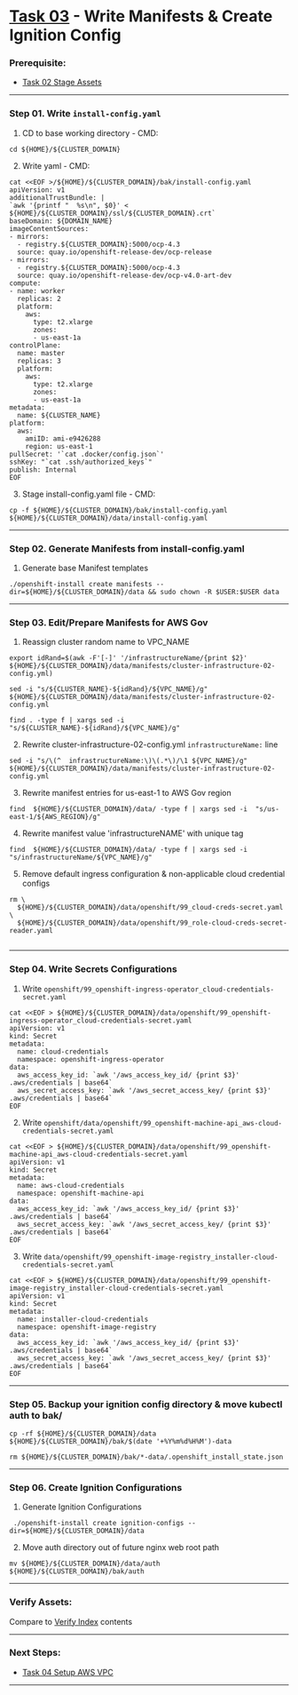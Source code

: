 # [Task 03](../tasks/manifests/) - Write Manifests & Create Ignition Config
### Prerequisite:
  + [Task 02 Stage Assets]    
---------------------------------------------------------------------------------
### Step 01\. Write `install-config.yaml`
  1. CD to base working directory - CMD: 
```
cd ${HOME}/${CLUSTER_DOMAIN}
```
  2. Write yaml - CMD: 
```
cat <<EOF >/${HOME}/${CLUSTER_DOMAIN}/bak/install-config.yaml
apiVersion: v1
additionalTrustBundle: |
`awk '{printf "  %s\n", $0}' < ${HOME}/${CLUSTER_DOMAIN}/ssl/${CLUSTER_DOMAIN}.crt`
baseDomain: ${DOMAIN_NAME}
imageContentSources:
- mirrors:
  - registry.${CLUSTER_DOMAIN}:5000/ocp-4.3
  source: quay.io/openshift-release-dev/ocp-release
- mirrors:
  - registry.${CLUSTER_DOMAIN}:5000/ocp-4.3
  source: quay.io/openshift-release-dev/ocp-v4.0-art-dev
compute:
- name: worker
  replicas: 2
  platform:
    aws:
      type: t2.xlarge
      zones:
      - us-east-1a
controlPlane:
  name: master
  replicas: 3
  platform:
    aws:
      type: t2.xlarge
      zones:
      - us-east-1a
metadata:
  name: ${CLUSTER_NAME}
platform:
  aws:
    amiID: ami-e9426288 
    region: us-east-1
pullSecret: '`cat .docker/config.json`'
sshKey: "`cat .ssh/authorized_keys`"
publish: Internal
EOF
```
  3. Stage install-config.yaml file - CMD: 
```
cp -f ${HOME}/${CLUSTER_DOMAIN}/bak/install-config.yaml ${HOME}/${CLUSTER_DOMAIN}/data/install-config.yaml
```
    
---------------------------------------------------------------------------------
### Step 02\. Generate Manifests from install-config.yaml
  1. Generate base Manifest templates
```
./openshift-install create manifests --dir=${HOME}/${CLUSTER_DOMAIN}/data && sudo chown -R $USER:$USER data
```
---------------------------------------------------------------------------------
### Step 03\. Edit/Prepare Manifests for AWS Gov
  1. Reassign cluster random name to VPC\_NAME
```
export idRand=$(awk -F'[-]' '/infrastructureName/{print $2}' ${HOME}/${CLUSTER_DOMAIN}/data/manifests/cluster-infrastructure-02-config.yml)
```
```
sed -i "s/${CLUSTER_NAME}-${idRand}/${VPC_NAME}/g" ${HOME}/${CLUSTER_DOMAIN}/data/manifests/cluster-infrastructure-02-config.yml
```
```
find . -type f | xargs sed -i  "s/${CLUSTER_NAME}-${idRand}/${VPC_NAME}/g"
```
  2. Rewrite cluster-infrastructure-02-config.yml ` infrastructureName: ` line
```
sed -i "s/\(^  infrastructureName:\)\(.*\)/\1 ${VPC_NAME}/g" ${HOME}/${CLUSTER_DOMAIN}/data/manifests/cluster-infrastructure-02-config.yml
```
  3. Rewrite manifest entries for us-east-1 to AWS Gov region
```
find  ${HOME}/${CLUSTER_DOMAIN}/data/ -type f | xargs sed -i  "s/us-east-1/${AWS_REGION}/g"
```
  4. Rewrite manifest value 'infrastructureNAME' with unique tag
```
find  ${HOME}/${CLUSTER_DOMAIN}/data/ -type f | xargs sed -i  "s/infrastructureName/${VPC_NAME}/g"
```
  5. Remove default ingress configuration & non-applicable cloud credential configs
```
rm \
  ${HOME}/${CLUSTER_DOMAIN}/data/openshift/99_cloud-creds-secret.yaml \
  ${HOME}/${CLUSTER_DOMAIN}/data/openshift/99_role-cloud-creds-secret-reader.yaml
  
```

---------------------------------------------------------------------------------
### Step 04. Write Secrets Configurations
  1. Write `openshift/99_openshift-ingress-operator_cloud-credentials-secret.yaml`
```
cat <<EOF > ${HOME}/${CLUSTER_DOMAIN}/data/openshift/99_openshift-ingress-operator_cloud-credentials-secret.yaml
apiVersion: v1
kind: Secret
metadata:
  name: cloud-credentials
  namespace: openshift-ingress-operator
data:
  aws_access_key_id: `awk '/aws_access_key_id/ {print $3}' .aws/credentials | base64`
  aws_secret_access_key: `awk '/aws_secret_access_key/ {print $3}' .aws/credentials | base64`
EOF
```
  2. Write `openshift/data/openshift/99_openshift-machine-api_aws-cloud-credentials-secret.yaml`
```
cat <<EOF > ${HOME}/${CLUSTER_DOMAIN}/data/openshift/99_openshift-machine-api_aws-cloud-credentials-secret.yaml
apiVersion: v1
kind: Secret
metadata:
  name: aws-cloud-credentials
  namespace: openshift-machine-api
data:
  aws_access_key_id: `awk '/aws_access_key_id/ {print $3}' .aws/credentials | base64`
  aws_secret_access_key: `awk '/aws_secret_access_key/ {print $3}' .aws/credentials | base64`
EOF
```
  3. Write `data/openshift/99_openshift-image-registry_installer-cloud-credentials-secret.yaml`
```
cat <<EOF > ${HOME}/${CLUSTER_DOMAIN}/data/openshift/99_openshift-image-registry_installer-cloud-credentials-secret.yaml
apiVersion: v1
kind: Secret
metadata:
  name: installer-cloud-credentials
  namespace: openshift-image-registry
data:
  aws_access_key_id: `awk '/aws_access_key_id/ {print $3}' .aws/credentials | base64`
  aws_secret_access_key: `awk '/aws_secret_access_key/ {print $3}' .aws/credentials | base64`
EOF
```

---------------------------------------------------------------------------------
### Step 05. Backup your ignition config directory & move kubectl auth to bak/
```
cp -rf ${HOME}/${CLUSTER_DOMAIN}/data ${HOME}/${CLUSTER_DOMAIN}/bak/$(date '+%Y%m%d%H%M')-data
```
```
rm ${HOME}/${CLUSTER_DOMAIN}/bak/*-data/.openshift_install_state.json
```

---------------------------------------------------------------------------------
### Step 06. Create Ignition Configurations
  1. Generate Ignition Configurations
```
 ./openshift-install create ignition-configs --dir=${HOME}/${CLUSTER_DOMAIN}/data
```

  2. Move auth directory out of future nginx web root path
```
mv ${HOME}/${CLUSTER_DOMAIN}/data/auth ${HOME}/${CLUSTER_DOMAIN}/bak/auth
```

--------------------------------------------------------------------------------
### Verify Assets:    
  Compare to [Verify Index] contents    

--------------------------------------------------------------------------------
### Next Steps:
  + [Task 04 Setup AWS VPC]
--------------------------------------------------------------------------------
[Task 01 Prerequisites]:manual/01_Prerequisites.md
[Task 02 Stage Assets]:manual/02_StageAssets.md
[Task 03 Manifests & Ignition Config]:manual/03_ManifestIgnition.md
[Task 04 Setup AWS VPC]:manual/04_SetupVPC.md
[Task 05 Configure Route53 DNS]:manual/05_Route53DNS.md
[Task 06 Setup Target Groups]:manual/06_TargetGroups.md
[Task 07 Setup Load Balancers]:manual/07_LoadBalancers.md
[Task 08 Setup Security Groups]:manual/08_SecurityGroups.md
[Task 09 Setup IAM Roles]:manual/09_IAMRoles.md
[Task 10 Image Registry Instance]:manual/10_ImageRegistryInstance.md
[Task 11 Image Registry Mirror & Services]:manual/11_ImageRegistryServices.md
[Task 12 Build Nodes]:manual/12_BuildNodes.md
[Task 13 Deploy]:manual/13_Deploy.md
[Generate Self Signed Certificate]:../tasks/certificates/SelfSigned.md
[Generate Let's Encrypt Certificates]:../tasks/certificates/LetsEncrypt.md
[Acquire Organization Issued Certificates]:../tasks/certificates/OrganizationIssued.md
[Verify Index]:tasks/assets/index.txt
